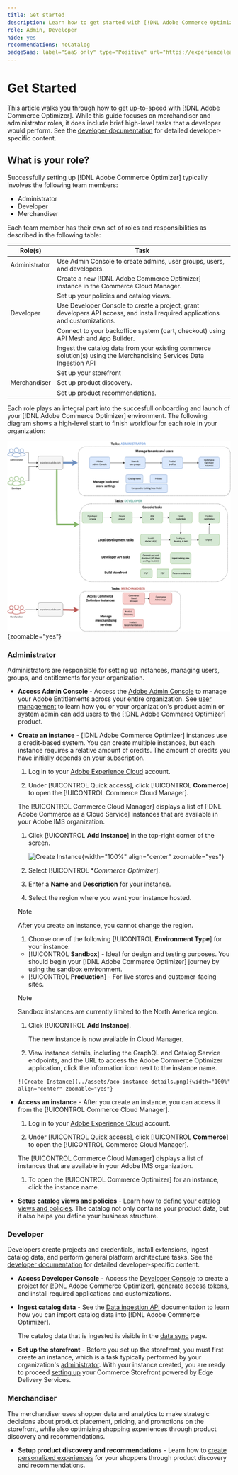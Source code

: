 ```yaml
---
title: Get started
description: Learn how to get started with [!DNL Adobe Commerce Optimizer].
role: Admin, Developer
hide: yes
recommendations: noCatalog
badgeSaas: label="SaaS only" type="Positive" url="https://experienceleague.adobe.com/en/docs/commerce/user-guides/product-solutions" tooltip="Applies to Adobe Commerce as a Cloud Service and Adobe Commerce Optimizer projects only (Adobe-managed SaaS infrastructure)."
---
```

# Get Started

This article walks you through how to get up-to-speed with [!DNL Adobe Commerce Optimizer]. While this guide focuses on merchandiser and administrator roles, it does include brief high-level tasks that a developer would perform. See the [developer documentation](https://developer-stage.adobe.com/commerce/services/composable-catalog/) for detailed developer-specific content.

## What is your role?

Successfully setting up [!DNL Adobe Commerce Optimizer] typically involves the following team members:

- Administrator
- Developer
- Merchandiser

Each team member has their own set of roles and responsibilities as described in the following table:

|Role(s)|Task|
|---|---|
|Administrator|Use Admin Console to create admins, user groups, users, and developers​.|
||Create a new [!DNL Adobe Commerce Optimizer] instance in the Commerce Cloud Manager.​|
||Set up your policies and catalog views.|
|Developer|Use Developer Console to create a project, grant developers API access, and install required applications and customizations.|
||Connect to your backoffice system (cart, checkout) using API Mesh and App Builder​.|
||Ingest the catalog data from your existing commerce solution(s) using the Merchandising Services Data Ingestion API​|
||Set up your storefront|
|Merchandiser|Set up product discovery​.|
||Set up product recommendations.|

Each role plays an integral part into the succesfull onboarding and launch of your [!DNL Adobe Commerce Optimizer] environment. The following diagram shows a high-level start to finish workflow for each role in your organization:

![High-Level Workflow](./assets/high-level-workflow.png){zoomable="yes"}

### Administrator

Administrators are responsible for setting up instances, managing users, groups, and entitlements for your organization.

- **Access Admin Console** - Access the [Adobe Admin Console](https://helpx.adobe.com/enterprise/admin-guide.html) to manage your Adobe Entitlements across your entire organization. See [user management](./user-management.md) to learn how you or your organization's product admin or system admin can add users to the [!DNL Adobe Commerce Optimizer] product.

- **Create an instance** - [!DNL Adobe Commerce Optimizer] instances use a credit-based system. You can create multiple instances, but each instance requires a relative amount of credits. The amount of credits you have initially depends on your subscription.

    1. Log in to your [Adobe Experience Cloud](https://experience.adobe.com/) account.

    1. Under [!UICONTROL Quick access], click [!UICONTROL **Commerce**] to open the [!UICONTROL Commerce Cloud Manager].

    The [!UICONTROL Commerce Cloud Manager] displays a list of [!DNL Adobe Commerce as a Cloud Service] instances that are available in your Adobe IMS organization.

    1. Click [!UICONTROL **Add Instance**] in the top-right corner of the screen.

       ![Create Instance](../assets/create-aco-instance.png){width="100%" align="center" zoomable="yes"}

    1. Select [!UICONTROL **Commerce Optimizer*].

    1. Enter a **Name** and **Description** for your instance.

    1. Select the region where you want your instance hosted.

    >[!NOTE]
    >
    >After you create an instance, you cannot change the region.

    1. Choose one of the following [!UICONTROL **Environment Type**] for your instance:

    - [!UICONTROL **Sandbox**] - Ideal for design and testing purposes. You should begin your [!DNL Adobe Commerce Optimizer] journey by using the sandbox environment.
    - [!UICONTROL **Production**] - For live stores and customer-facing sites.

    >[!NOTE]
    >
    >Sandbox instances are currently limited to the North America region.

    1. Click [!UICONTROL **Add Instance**].

       The new instance is now available in Cloud Manager. 
 
    1. View instance details, including the GraphQL and Catalog Service endpoints, and the URL to access the Adobe Commerce Optimizer application, click the information icon next to the instance name.

      ![Create Instance](../assets/aco-instance-details.png){width="100%" align="center" zoomable="yes"}

- **Access an instance** - After you create an instance, you can access it from the [!UICONTROL Commerce Cloud Manager].

    1. Log in to your [Adobe Experience Cloud](https://experience.adobe.com/) account.

    1. Under [!UICONTROL Quick access], click [!UICONTROL **Commerce**] to open the [!UICONTROL Commerce Cloud Manager].

    The [!UICONTROL Commerce Cloud Manager] displays a list of instances that are available in your Adobe IMS organization.

    1. To open the [!UICONTROL Commerce Optimizer] for an instance, click the instance name.

- **Setup catalog views and policies** - Learn how to [define your catalog views and policies](./setup/catalog-view.md). The catalog not only contains your product data, but it also helps you define your business structure.

### Developer

Developers create projects and credentials, install extensions, ingest catalog data, and perform general platform architecture tasks. See the [developer documentation](https://developer-stage.adobe.com/commerce/services/composable-catalog/) for detailed developer-specific content.

- **Access Developer Console** - Access the [Developer Console](https://developer.adobe.com/developer-console/docs/guides/getting-started) to create a project for [!DNL Adobe Commerce Optimizer], generate access tokens, and install required applications and customizations.

- **Ingest catalog data** - See the [Data ingestion API](https://developer-stage.adobe.com/commerce/services/composable-catalog/data-ingestion/using-the-api/) documentation to learn how you can import catalog data into [!DNL Adobe Commerce Optimizer].

    The catalog data that is ingested is visible in the [data sync](./setup/data-sync.md) page.

- **Set up the storefront** - Before you set up the storefront, you must first create an instance, which is a task typically performed by your organization's [administrator](#administrator). With your instance created, you are ready to proceed [setting up](./storefront.md) your Commerce Storefront powered by Edge Delivery Services.

### Merchandiser

The merchandiser uses shopper data and analytics to make strategic decisions about product placement, pricing, and promotions on the storefront, while also optimizing shopping experiences through product discovery and recommendations.

- **Setup product discovery and recommendations** - Learn how to [create personalized experiences](./merchandising/overview.md) for your shoppers through product discovery and recommendations.
